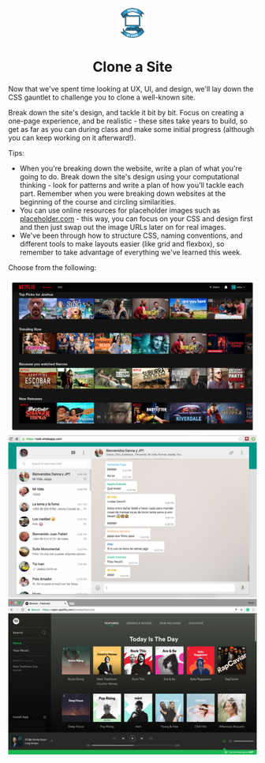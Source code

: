 <div align="center">
    <img alt="School of Code" src="./images/soc-logo.png" width="60" />
</div>
<h1 align="center">
  Clone a Site
</h1>

Now that we've spent time looking at UX, UI, and design, we'll lay down the CSS gauntlet to challenge you to clone a well-known site.

Break down the site's design, and tackle it bit by bit. Focus on creating a one-page experience, and be realistic - these sites take years to build, so get as far as you can during class and make some initial progress (although you can keep working on it afterward!).

Tips:

- When you're breaking down the website, write a plan of what you're going to do. Break down the site's design using your computational thinking - look for patterns and write a plan of how you'll tackle each part. Remember when you were breaking down websites at the beginning of the course and circling similarities.
- You can use online resources for placeholder images such as [placeholder.com](https://placeholder.com/) - this way, you can focus on your CSS and design first and then just swap out the image URLs later on for real images.
- We've been through how to structure CSS, naming conventions, and different tools to make layouts easier (like grid and flexbox), so remember to take advantage of everything we've learned this week.

Choose from the following:

![Netflix](./images/netflix.png)
![Whatsapp](./images/whatsapp.png)
![Spotify](./images/spotify.png)
